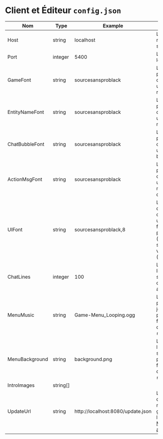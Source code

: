 # Client et Éditeur `config.json`

| Nom           | Type     | Example                           | Description                                                                                                    |
|----------------|----------|-----------------------------------|----------------------------------------------------------------------------------------------------------------|
| Host           | string   | localhost                         | L'adresse IP ou le nom d’hôte du serveur.                                                                     |
| Port           | integer  | 5400                              | Le port utilisé par le serveur.                                                                                |
| GameFont       | string   | sourcesansproblack                | Le nom de la police de caractère à utiliser pour les rendus hors UI.                                           |
| EntityNameFont | string   | sourcesansproblack                | Le nom de la police de caractère à utiliser pour les noms des entités.                                        |
| ChatBubbleFont | string   | sourcesansproblack                | Le nom de la police de caractère à utiliser pour les bulles de textes.                                         |
| ActionMsgFont  | string   | sourcesansproblack                | Le nom de la police de caractère à utiliser pour les messages d'action.                                        |
| UIFont         | string   | sourcesansproblack,8              | Le nom et taille de la police de caractère à utiliser pour les fenêtres non personnalisées (débogue/admin) séparé par une virgule (`nom,taille`). |
| ChatLines      | integer  | 100                               | Le nombre de lignes que le chat sauvegarde en défilement arrière.                                              |
| MenuMusic      | string   | Game-Menu_Looping.ogg             | Le nom de la piste sonore a joué sur le menu principal (le fichier doit être dans `resources/music`).          |
| MenuBackground | string   | background.png                    | Le nom de l'image à afficher sur le menu principal (le fichier doit être dans `resources/gui`).                |
| IntroImages    | string[] |                                   |                                                                                                                |
| UpdateUrl      | string   | http://localhost:8080/update.json | L'adresse URL dans le fichier de mise à jour généré par l'éditeur (voir [Mise à jour automatique](./deploy/autoupdater.html)).   |
